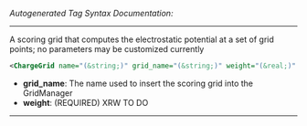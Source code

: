 <!-- THIS IS AN AUTOGENERATED FILE: Don't edit it directly, instead change the schema definition in the code itself. -->

_Autogenerated Tag Syntax Documentation:_

---
A scoring grid that computes the electrostatic potential at a set of grid points; no parameters may be customized currently

```xml
<ChargeGrid name="(&string;)" grid_name="(&string;)" weight="(&real;)" />
```

-   **grid_name**: The name used to insert the scoring grid into the GridManager
-   **weight**: (REQUIRED) XRW TO DO

---
